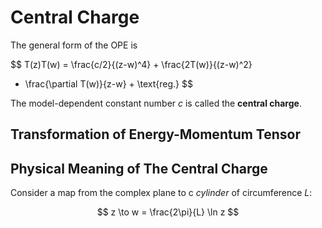 # Central Charge

The general form of the OPE is

$$
T(z)T(w) 
= \frac{c/2}{(z-w)^4} + \frac{2T(w)}{(z-w)^2}
+ \frac{\partial T(w)}{z-w} + \text{reg.}
$$

The model-dependent constant number $c$ is called the **central charge**.

## Transformation of Energy-Momentum Tensor

## Physical Meaning of The Central Charge

Consider a map from the complex plane to c *cylinder* of circumference $L$:

$$
z \to w = \frac{2\pi}{L} \ln z
$$